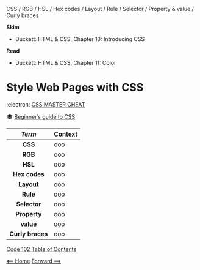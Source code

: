CSS / RGB / HSL / Hex codes / Layout / Rule / Selector / Property & value / Curly braces

**Skim**
+ Duckett: HTML & CSS, Chapter 10: Introducing CSS
 
**Read**
+ Duckett: HTML & CSS, Chapter 11: Color

# Style Web Pages with CSS

:electron: [CSS MASTER CHEAT](https://overapi.com/css)

:mortar_board: [Beginner’s guide to CSS](https://friendlybit.com/css/beginners-guide-to-css-and-standards/)

| ***Term*** | Context | 
|  :----: |  ----  |   
|  **CSS**  | ooo  | 
|  **RGB**  | ooo  |
|  **HSL**  | ooo  |
|  **Hex codes**  | ooo  |
|  **Layout**  | ooo  |
|  **Rule**  | ooo  |
|  **Selector**  | ooo  |
|  **Property**  | ooo  |
|  **value**  | ooo  |
|  **Curly braces**  | ooo  |

[Code 102 Table of Contents](CodeFellows_102.md)

[<== Home](README.md) [Forward ==>](dynamic_web_pages_with_javascript.md)
